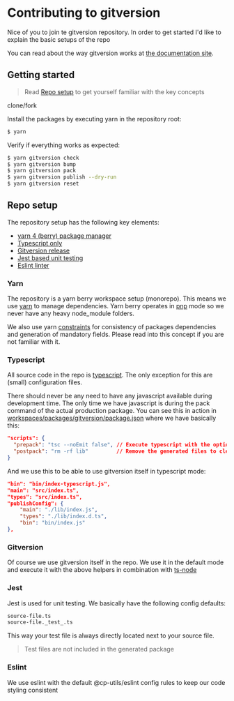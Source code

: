 # Contributing to gitversion

Nice of you to join te gitversion repository. In order to get started I'd like to explain the basic setups of the repo

You can read about the way gitversion works at [the documentation site](https://www.cp-utils.com/projects/gitversion/).

## Getting started

> Read [Repo setup](#repo-setup) to get yourself familiar with the key concepts

clone/fork

Install the packages by executing yarn in the repository root:
``` sh
$ yarn 
```

Verify if everything works as expected:

``` sh
$ yarn gitversion check
$ yarn gitversion bump
$ yarn gitversion pack 
$ yarn gitversion publish --dry-run
$ yarn gitversion reset
```

## Repo setup

The repository setup has the following key elements:

- [yarn 4 (berry) package manager](#yarn)
- [Typescript only](#typescript)
- [Gitversion release](#gitversion)
- [Jest based unit testing](#jest)
- [Eslint linter](#eslint)

### Yarn

The repository is a yarn berry workspace setup (monorepo). This means we use [yarn](https://yarnpkg.com/) to manage dependencies.
Yarn berry operates in [pnp](https://yarnpkg.com/features/pnp) mode so we never have any heavy node_module folders.

We also use yarn [constraints](https://yarnpkg.com/features/constraints) for consistency of packages dependencies and generation of mandatory fields. Please read into this concept if you are not familiar with it.

### Typescript

All source code in the repo is [typescript](https://www.typescriptlang.org/). The only exception for this are (small) configuration files. 

There should never be any need to have any javascript available during development time. The only time we have javascript is during the pack command of the actual production package. You can see this in action in [workspaces/packages/gitversion/package.json](workspaces/packages/gitversion/package.json) where we have basically this:

```json 
"scripts": {
  "prepack": "tsc --noEmit false", // Execute typescript with the option to emit teh output before we pack
  "postpack": "rm -rf lib"         // Remove the generated files to cleanup the workspace
}
```
And we use this to be able to use gitversion itself in typescript mode:
```json
"bin": "bin/index-typescript.js",
"main": "src/index.ts",
"types": "src/index.ts",
"publishConfig": {
    "main": "./lib/index.js",
    "types": "./lib/index.d.ts",
    "bin": "bin/index.js"
},
```

### Gitversion

Of course we use gitversion itself in the repo. We use it in the default mode and execute it with the above helpers in combination with [ts-node](https://www.npmjs.com/package/ts-node)

### Jest

Jest is used for unit testing. We basically have the following config defaults:
```sh
source-file.ts
source-file._test_.ts
```

This way your test file is always directly located next to your source file. 
> Test files are not included in the generated package

### Eslint

We use eslint with the default @cp-utils/eslint config rules to keep our code styling consistent
